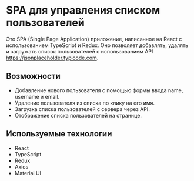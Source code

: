 # SPA для управления списком пользователей

Это SPA (Single Page Application) приложение, написанное на React с использованием TypeScript и Redux. Оно позволяет добавлять, удалять и загружать список пользователей с использованием API https://jsonplaceholder.typicode.com.

## Возможности

- Добавление нового пользователя с помощью формы ввода name, username и email.
- Удаление пользователя из списка по клику на его имя.
- Загрузка списка пользователей с сервера через API.
- Отображение списка пользователей на странице.

## Используемые технологии

- React
- TypeScript
- Redux
- Axios 
- Material UI

